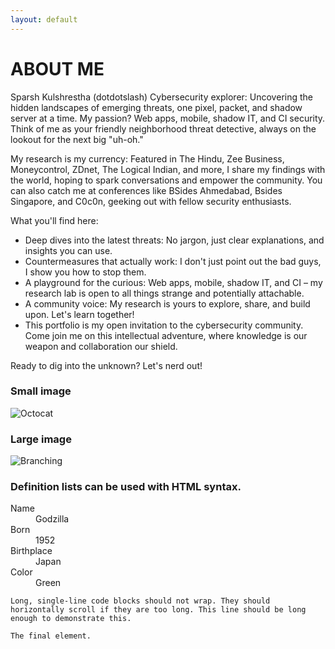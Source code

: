 ```yaml
---
layout: default
---
```


# ABOUT ME

Sparsh Kulshrestha (dotdotslash)
Cybersecurity explorer: Uncovering the hidden landscapes of emerging threats, one pixel, packet, and shadow server at a time. My passion? Web apps, mobile, shadow IT, and CI security. Think of me as your friendly neighborhood threat detective, always on the lookout for the next big "uh-oh."

My research is my currency: Featured in The Hindu, Zee Business, Moneycontrol, ZDnet, The Logical Indian, and more, I share my findings with the world, hoping to spark conversations and empower the community. You can also catch me at conferences like BSides Ahmedabad, Bsides Singapore, and C0c0n, geeking out with fellow security enthusiasts.

What you'll find here:

* Deep dives into the latest threats: No jargon, just clear explanations, and insights you can use.
* Countermeasures that actually work: I don't just point out the bad guys, I show you how to stop them.
* A playground for the curious: Web apps, mobile, shadow IT, and CI – my research lab is open to all things strange and potentially attachable.
* A community voice: My research is yours to explore, share, and build upon. Let's learn together!
* This portfolio is my open invitation to the cybersecurity community. Come join me on this intellectual adventure, where knowledge is our weapon and collaboration our shield.

Ready to dig into the unknown? Let's nerd out!



### Small image

![Octocat](https://github.githubassets.com/images/icons/emoji/octocat.png)

### Large image

![Branching](https://guides.github.com/activities/hello-world/branching.png)


### Definition lists can be used with HTML syntax.

<dl>
<dt>Name</dt>
<dd>Godzilla</dd>
<dt>Born</dt>
<dd>1952</dd>
<dt>Birthplace</dt>
<dd>Japan</dd>
<dt>Color</dt>
<dd>Green</dd>
</dl>

```
Long, single-line code blocks should not wrap. They should horizontally scroll if they are too long. This line should be long enough to demonstrate this.
```

```
The final element.
```
